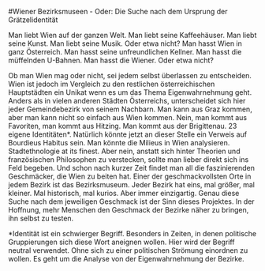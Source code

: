 #Wiener Bezirksmuseen - Oder: Die Suche nach dem Ursprung der Grätzelidentität

Man liebt Wien auf der ganzen Welt. Man liebt seine Kaffeehäuser. Man liebt seine
Kunst. Man liebt seine Musik. Oder etwa nicht?
Man hasst Wien in ganz Österreich. Man hasst seine unfreundlichen Kellner. Man hasst
die müffelnden U-Bahnen. Man hasst die Wiener. Oder etwa nicht?

Ob man Wien mag oder nicht, sei jedem selbst überlassen zu entscheiden. Wien ist
jedoch im Vergleich zu den restlichen österreichischen Hauptstädten ein Unikat
wenn es um das Thema Eigenwahrnehmung geht. Anders als in vielen anderen Städten
Österreichs, unterscheidet sich hier jeder Gemeindebezirk von seinem Nachbarn. Man kann aus
Graz kommen, aber man kann nicht so einfach aus Wien kommen. Nein, man kommt aus Favoriten,
man kommt aus Hitzing. Man kommt aus der Brigittenau.
23 eigene Identitäten*. Natürlich könnte jetzt an dieser Stelle ein Verweis auf
Bourdieus Habitus sein. Man könnte die Milieus in Wien analysieren. Stadtethnologie at
its finest. Aber nein, anstatt sich hinter Theorien und französischen Philosophen zu
verstecken, sollte man lieber direkt sich ins Feld begeben. Und schon nach kurzer
Zeit findet man all die faszinierenden Geschmäcker, die Wien zu beiten hat. Einer
der geschmackvollsten Orte in jedem Bezirk ist das Bezirksmuseum. Jeder Bezirk hat eins,
mal größer, mal kleiner. Mal historisch, mal kurios. Aber immer einzigartig. Genau diese
Suche nach dem jeweiligen Geschmack ist der Sinn dieses Projektes. In der Hoffnung,
mehr Menschen den Geschmack der Bezirke näher zu bringen, ihn selbst zu testen.

*Identität ist ein schwierger Begriff. Besonders in Zeiten, in denen politische Gruppierungen
sich diese Wort aneignen wollen. Hier wird der Begriff neutral verwendet. Ohne sich zu einer
politischen Strömung einordnen zu wollen. Es geht um die Analyse von der Eigenwahrnehmung der
Bezirke.
